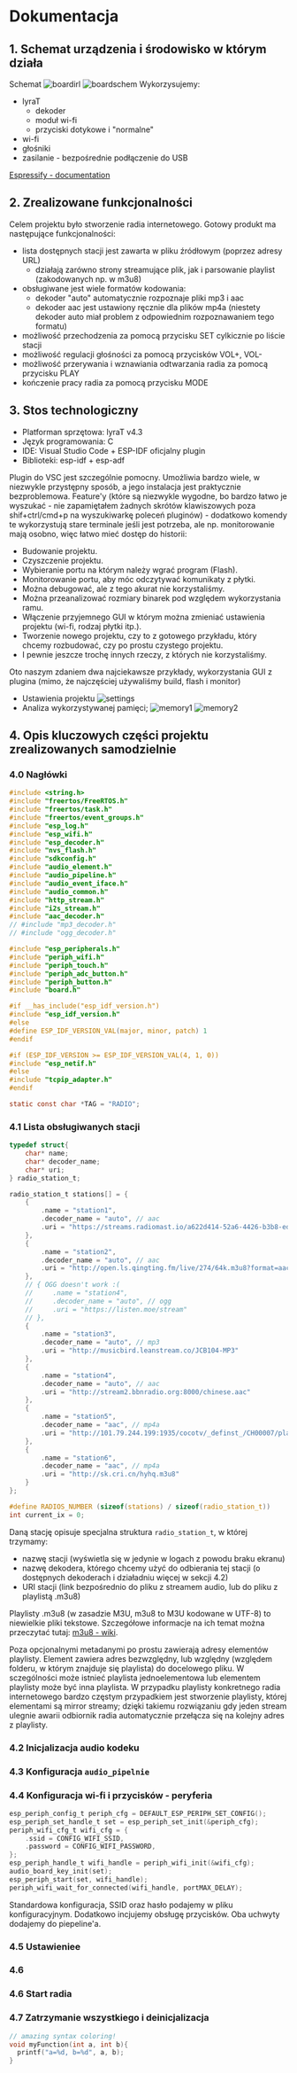 # Dokumentacja

## 1. Schemat urządzenia i środowisko w którym działa

Schemat
![boardirl](boardirl.jpg)
![boardschem](boardschem.jpg)
Wykorzysujemy:
- lyraT
  - dekoder
  - moduł wi-fi
  - przyciski dotykowe i "normalne"
- wi-fi
- głośniki
- zasilanie - bezpośrednie podłączenie do USB

[Espressify - documentation](https://docs.espressif.com/projects/esp-adf/en/latest/get-started/get-started-esp32-lyrat.html)

## 2. Zrealizowane funkcjonalności

Celem projektu było stworzenie radia internetowego. Gotowy produkt ma następujące funkcjonalności:
- lista dostępnych stacji jest zawarta w pliku źródłowym (poprzez adresy URL)
  - działają zarówno strony streamujące plik, jak i parsowanie playlist (zakodowanych np. w m3u8)
- obsługiwane jest wiele formatów kodowania:
  - dekoder "auto" automatycznie rozpoznaje pliki mp3 i aac 
  - dekoder aac jest ustawiony ręcznie dla plików mp4a (niestety dekoder auto miał problem z odpowiednim rozpoznawaniem tego formatu)
- możliwość przechodzenia za pomocą przycisku SET cylkicznie po liście stacji
- możliwość regulacji głośności za pomocą przycisków VOL+, VOL-
- możliwość przerywania i wznawiania odtwarzania radia za pomocą przycisku PLAY
- kończenie pracy radia za pomocą przycisku MODE

## 3. Stos technologiczny

- Platforman sprzętowa: lyraT v4.3
- Język programowania: C
- IDE: Visual Studio Code + ESP-IDF oficjalny plugin
- Biblioteki: esp-idf + esp-adf

Plugin do VSC jest szczególnie pomocny. Umożliwia bardzo wiele, w niezwykle przystępny sposób, a jego instalacja jest praktycznie bezproblemowa.
Feature'y (które są niezwykle wygodne, bo bardzo łatwo je wyszukać - nie zapamiętałem żadnych skrótów klawiszowych poza shif+ctrl/cmd+p na wyszukiwarkę poleceń pluginów) - dodatkowo komendy te wykorzystują stare terminale jeśli jest potrzeba, ale np. monitorowanie mają osobno, więc łatwo mieć dostęp do historii:
- Budowanie projektu.
- Czyszczenie projektu.
- Wybieranie portu na którym należy wgrać program (Flash).
- Monitorowanie portu, aby móc odczytywać komunikaty z płytki.
- Można debugować, ale z tego akurat nie korzystaliśmy.
- Można przeanalizować rozmiary binarek pod względem wykorzystania ramu.
- Włączenie przyjemnego GUI w którym można zmieniać ustawienia projektu (wi-fi, rodzaj płytki itp.).
- Tworzenie nowego projektu, czy to z gotowego przykładu, który chcemy rozbudować, czy po prostu czystego projektu.
- I pewnie jeszcze trochę innych rzeczy, z których nie korzystaliśmy.

Oto naszym zdaniem dwa najciekawsze przykłady, wykorzystania GUI z plugina (mimo, że najczęściej używaliśmy build, flash i monitor)
- Ustawienia projektu
  ![settings](sets.png)
- Analiza wykorzystywanej pamięci;
  ![memory1](mem1.png)
  ![memory2](mem2.png)

## 4. Opis kluczowych części projektu zrealizowanych samodzielnie

### 4.0 Nagłówki
```c
#include <string.h>
#include "freertos/FreeRTOS.h"
#include "freertos/task.h"
#include "freertos/event_groups.h"
#include "esp_log.h"
#include "esp_wifi.h"
#include "esp_decoder.h"
#include "nvs_flash.h"
#include "sdkconfig.h"
#include "audio_element.h"
#include "audio_pipeline.h"
#include "audio_event_iface.h"
#include "audio_common.h"
#include "http_stream.h"
#include "i2s_stream.h"
#include "aac_decoder.h"
// #include "mp3_decoder.h"
// #include "ogg_decoder.h"

#include "esp_peripherals.h"
#include "periph_wifi.h"
#include "periph_touch.h"
#include "periph_adc_button.h"
#include "periph_button.h"
#include "board.h"

#if __has_include("esp_idf_version.h")
#include "esp_idf_version.h"
#else
#define ESP_IDF_VERSION_VAL(major, minor, patch) 1
#endif

#if (ESP_IDF_VERSION >= ESP_IDF_VERSION_VAL(4, 1, 0))
#include "esp_netif.h"
#else
#include "tcpip_adapter.h"
#endif

static const char *TAG = "RADIO";
```

### 4.1 Lista obsługiwanych stacji
```c
typedef struct{
    char* name;
    char* decoder_name;
    char* uri;
} radio_station_t;

radio_station_t stations[] = {
    {
        .name = "station1",
        .decoder_name = "auto", // aac
        .uri = "https://streams.radiomast.io/a622d414-52a6-4426-b3b8-ed2a4dbb704b"
    },
    {
        .name = "station2",
        .decoder_name = "auto", // aac
        .uri = "http://open.ls.qingting.fm/live/274/64k.m3u8?format=aac"
    },
    // { OGG doesn't work :(
    //     .name = "station4",
    //     .decoder_name = "auto", // ogg
    //     .uri = "https://listen.moe/stream"
    // },
    {
        .name = "station3",
        .decoder_name = "auto", // mp3
        .uri = "http://musicbird.leanstream.co/JCB104-MP3"
    },
    {
        .name = "station4",
        .decoder_name = "auto", // aac
        .uri = "http://stream2.bbnradio.org:8000/chinese.aac"
    },
    {
        .name = "station5",
        .decoder_name = "aac", // mp4a
        .uri = "http://101.79.244.199:1935/cocotv/_definst_/CH00007/playlist.m3u8"
    },
    {
        .name = "station6",
        .decoder_name = "aac", // mp4a
        .uri = "http://sk.cri.cn/hyhq.m3u8"
    }
};

#define RADIOS_NUMBER (sizeof(stations) / sizeof(radio_station_t))
int current_ix = 0;
```

Daną stację opisuje specjalna struktura `radio_station_t`, w której trzymamy:
- nazwę stacji (wyświetla się w jedynie w logach z powodu braku ekranu)
- nazwę dekodera, którego chcemy użyć do odbierania tej stacji (o dostępnych dekoderach i działadniu więcej w sekcji 4.2)
- URI stacji (link bezpośrednio do pliku z streamem audio, lub do pliku z playlistą .m3u8)

Playlisty .m3u8 (w zasadzie M3U, m3u8 to M3U kodowane w UTF-8) to niewielkie pliki tekstowe. Szczegółowe informacje na ich temat można przeczytać tutaj: [m3u8 - wiki](https://en.wikipedia.org/wiki/M3U).

Poza opcjonalnymi metadanymi po prostu zawierają adresy elementów playlisty. Element zawiera adres bezwzględny, lub względny (względem folderu, w którym znajduje się playlista) do docelowego pliku. W sczególności może istnieć playlista jednoelementowa lub elementem playlisty może być inna playlista. W przypadku playlisty konkretnego radia internetowego bardzo częstym przypadkiem jest stworzenie playlisty, której elementami są mirror streamy; dzięki takiemu rozwiązaniu gdy jeden stream ulegnie awarii odbiornik radia automatycznie przełącza się na kolejny adres z playlisty.

### 4.2 Inicjalizacja audio kodeku

### 4.3 Konfiguracja `audio_pipelnie`


### 4.4 Konfiguracja wi-fi i przycisków - peryferia
```c
esp_periph_config_t periph_cfg = DEFAULT_ESP_PERIPH_SET_CONFIG();
esp_periph_set_handle_t set = esp_periph_set_init(&periph_cfg);
periph_wifi_cfg_t wifi_cfg = {
    .ssid = CONFIG_WIFI_SSID,
    .password = CONFIG_WIFI_PASSWORD,
};
esp_periph_handle_t wifi_handle = periph_wifi_init(&wifi_cfg);
audio_board_key_init(set);
esp_periph_start(set, wifi_handle);
periph_wifi_wait_for_connected(wifi_handle, portMAX_DELAY);
```
Standardowa konfiguracja, SSID oraz hasło podajemy w pliku konfiguracyjnym.
Dodatkowo incjujemy obsługę przycisków. Oba uchwyty dodajemy do piepeline'a.

### 4.5 Ustawieniee 

### 4.6

### 4.6 Start radia

### 4.7 Zatrzymanie wszystkiego i deinicjalizacja 



```c
// amazing syntax coloring!
void myFunction(int a, int b){
  printf("a=%d, b=%d", a, b);
}
```